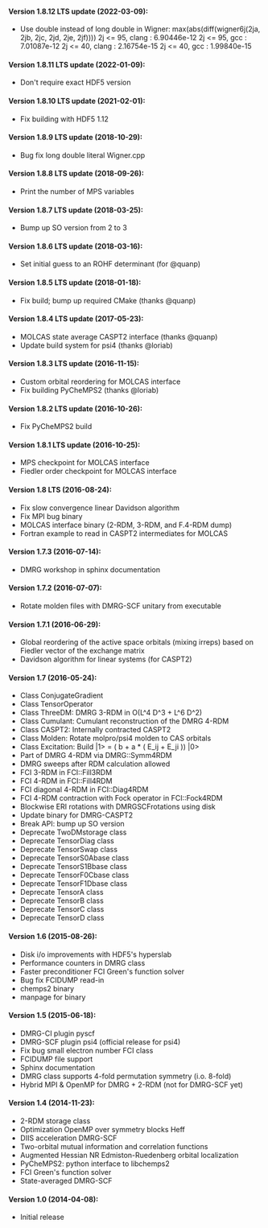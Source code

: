 #### Version 1.8.12 LTS update (2022-03-09):
* Use double instead of long double in Wigner:
  max(abs(diff(wigner6j(2ja, 2jb, 2jc, 2jd, 2je, 2jf))))
    2j <= 95, clang : 6.90446e-12
    2j <= 95, gcc   : 7.01087e-12
    2j <= 40, clang : 2.16754e-15
    2j <= 40, gcc   : 1.99840e-15

#### Version 1.8.11 LTS update (2022-01-09):
* Don't require exact HDF5 version

#### Version 1.8.10 LTS update (2021-02-01):
* Fix building with HDF5 1.12

#### Version 1.8.9 LTS update (2018-10-29):
* Bug fix long double literal Wigner.cpp

#### Version 1.8.8 LTS update (2018-09-26):
* Print the number of MPS variables

#### Version 1.8.7 LTS update (2018-03-25):
* Bump up SO version from 2 to 3

#### Version 1.8.6 LTS update (2018-03-16):
* Set initial guess to an ROHF determinant (for @quanp)

#### Version 1.8.5 LTS update (2018-01-18):
* Fix build; bump up required CMake (thanks @quanp)

#### Version 1.8.4 LTS update (2017-05-23):
* MOLCAS state average CASPT2 interface (thanks @quanp)
* Update build system for psi4 (thanks @loriab)

#### Version 1.8.3 LTS update (2016-11-15):
* Custom orbital reordering for MOLCAS interface
* Fix building PyCheMPS2 (thanks @loriab)

#### Version 1.8.2 LTS update (2016-10-26):
* Fix PyCheMPS2 build

#### Version 1.8.1 LTS update (2016-10-25):
* MPS checkpoint for MOLCAS interface
* Fiedler order checkpoint for MOLCAS interface

#### Version 1.8 LTS (2016-08-24):
* Fix slow convergence linear Davidson algorithm
* Fix MPI bug binary
* MOLCAS interface binary (2-RDM, 3-RDM, and F.4-RDM dump)
* Fortran example to read in CASPT2 intermediates for MOLCAS

#### Version 1.7.3 (2016-07-14):
* DMRG workshop in sphinx documentation

#### Version 1.7.2 (2016-07-07):
* Rotate molden files with DMRG-SCF unitary from executable

#### Version 1.7.1 (2016-06-29):
* Global reordering of the active space orbitals (mixing
  irreps) based on Fiedler vector of the exchange matrix
* Davidson algorithm for linear systems (for CASPT2)

#### Version 1.7 (2016-05-24):
* Class ConjugateGradient
* Class TensorOperator
* Class ThreeDM: DMRG 3-RDM in O(L^4 D^3 + L^6 D^2)
* Class Cumulant: Cumulant reconstruction of the DMRG 4-RDM
* Class CASPT2: Internally contracted CASPT2
* Class Molden: Rotate molpro/psi4 molden to CAS orbitals
* Class Excitation: Build |1> = ( b + a * ( E_ij + E_ji )) |0>
* Part of DMRG 4-RDM via DMRG::Symm4RDM
* DMRG sweeps after RDM calculation allowed
* FCI 3-RDM in FCI::Fill3RDM
* FCI 4-RDM in FCI::Fill4RDM
* FCI diagonal 4-RDM in FCI::Diag4RDM
* FCI 4-RDM contraction with Fock operator in FCI::Fock4RDM
* Blockwise ERI rotations with DMRGSCFrotations using disk
* Update binary for DMRG-CASPT2
* Break API: bump up SO version
* Deprecate TwoDMstorage class
* Deprecate TensorDiag class
* Deprecate TensorSwap class
* Deprecate TensorS0Abase class
* Deprecate TensorS1Bbase class
* Deprecate TensorF0Cbase class
* Deprecate TensorF1Dbase class
* Deprecate TensorA class
* Deprecate TensorB class
* Deprecate TensorC class
* Deprecate TensorD class

#### Version 1.6 (2015-08-26):
* Disk i/o improvements with HDF5's hyperslab
* Performance counters in DMRG class
* Faster preconditioner FCI Green's function solver
* Bug fix FCIDUMP read-in
* chemps2 binary
* manpage for binary

#### Version 1.5 (2015-06-18):
* DMRG-CI plugin pyscf
* DMRG-SCF plugin psi4 (official release for psi4)
* Fix bug small electron number FCI class
* FCIDUMP file support
* Sphinx documentation
* DMRG class supports 4-fold permutation symmetry (i.o. 8-fold)
* Hybrid MPI & OpenMP for DMRG + 2-RDM (not for DMRG-SCF yet)

#### Version 1.4 (2014-11-23):
* 2-RDM storage class
* Optimization OpenMP over symmetry blocks Heff
* DIIS acceleration DMRG-SCF
* Two-orbital mutual information and correlation functions
* Augmented Hessian NR Edmiston-Ruedenberg orbital localization
* PyCheMPS2: python interface to libchemps2
* FCI Green's function solver
* State-averaged DMRG-SCF

#### Version 1.0 (2014-04-08):
* Initial release

